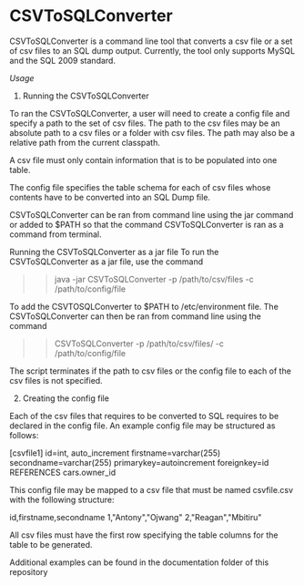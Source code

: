 CSVToSQLConverter
=================
CSVToSQLConverter is a command line tool that converts a csv file or a set of csv files to an SQL dump output. Currently, the tool only supports MySQL and the SQL 2009 standard. 

*Usage*

1. Running the CSVToSQLConverter

To ran the CSVToSQLConverter, a user will need to create a config file and specify a path to the set of csv files. The path to the csv files may be an absolute path to a csv files or a folder with csv files. The path may also be a relative path from the current classpath.

A csv file must only contain information that is to be populated into one table. 

The config file specifies the table schema for each of csv files whose contents have to be converted into an SQL Dump file. 

CSVToSQLConverter can be ran from command line using the jar command or added to $PATH so that the command CSVToSQLConverter is ran as a command from terminal. 

Running the CSVToSQLConverter as a jar file
To run the CSVToSQLConverter as a jar file, use the command

>> java -jar CSVToSQLConverter -p /path/to/csv/files -c /path/to/config/file

To add the CSVTOSQLConverter to $PATH to /etc/environment file. The CSVToSQLConverter can then be ran from command line using the command

>> CSVToSQLConverter -p /path/to/csv/files/ -c /path/to/config/file

The script terminates if the path to csv files or the config file to each of the csv files is not specified. 

2. Creating the config file 

Each of the csv files that requires to be converted to SQL requires to be declared in the config file. An example config file may be structured as follows:

[csvfile1]
id=int, auto_increment 
firstname=varchar(255)
secondname=varchar(255)
primarykey=autoincrement 
foreignkey=id REFERENCES cars.owner_id

This config file may be mapped to a csv file that must be named csvfile.csv with the following structure:

id,firstname,secondname
1,"Antony","Ojwang"
2,"Reagan","Mbitiru"

All csv files must have the first row specifying the table columns for the table to be generated.

Additional examples can be found in the documentation folder of this repository



